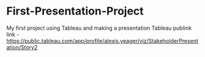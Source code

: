 # First-Presentation-Project
My first project using Tableau and making a presentation
Tableau publink link - https://public.tableau.com/app/profile/alexis.yeager/viz/StakeholderPresentation/Story2

